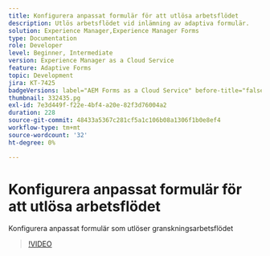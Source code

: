 ```yaml
---
title: Konfigurera anpassat formulär för att utlösa arbetsflödet
description: Utlös arbetsflödet vid inlämning av adaptiva formulär.
solution: Experience Manager,Experience Manager Forms
type: Documentation
role: Developer
level: Beginner, Intermediate
version: Experience Manager as a Cloud Service
feature: Adaptive Forms
topic: Development
jira: KT-7425
badgeVersions: label="AEM Forms as a Cloud Service" before-title="false"
thumbnail: 332435.pg
exl-id: 7e3d449f-f22e-4bf4-a20e-82f3d76004a2
duration: 228
source-git-commit: 48433a5367c281cf5a1c106b08a1306f1b0e8ef4
workflow-type: tm+mt
source-wordcount: '32'
ht-degree: 0%

---
```


# Konfigurera anpassat formulär för att utlösa arbetsflödet

Konfigurera anpassat formulär som utlöser granskningsarbetsflödet

>[!VIDEO](https://video.tv.adobe.com/v/3446506?quality=12&learn=on&captions=swe)
